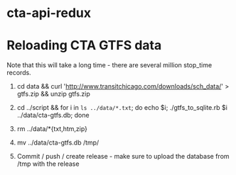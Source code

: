 # cta-api-redux

# Reloading CTA GTFS data

Note that this will take a long time - there are several million stop_time records.

1. cd data && curl 'http://www.transitchicago.com/downloads/sch_data/<latest file>' > gtfs.zip && unzip gtfs.zip

2. cd ../script && for i in `ls ../data/*.txt`; do echo $i; ./gtfs_to_sqlite.rb $i ../data/cta-gtfs.db; done

3. rm ../data/*{txt,htm,zip}

4. mv ../data/cta-gtfs.db /tmp/

4. Commit / push / create release - make sure to upload the database from /tmp with the release

